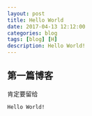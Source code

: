 ```yaml
---
layout: post
title: Hello World
date: 2017-04-13 12:12:00
categories: blog
tags: [blog] [H]
description: Hello World!
---
```


## 第一篇博客

肯定要留给

`Hello World!`













